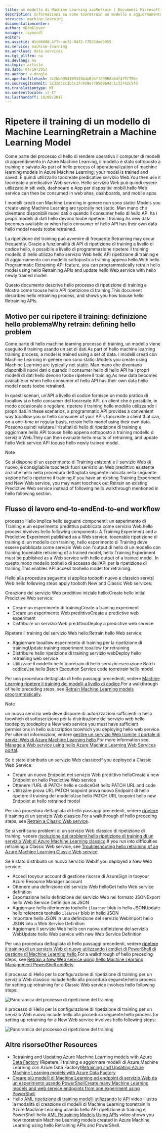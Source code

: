 ```yaml
---
title: un modello di Machine Learning aaaRetrain | Documenti Microsoft
description: Informazioni su come tooretrain un modello e aggiornamento hello toouse hello appena sottoposto a training modello di servizio Web in Azure Machine Learning.
services: machine-learning
documentationcenter: 
author: vDonGlover
manager: raymondl
editor: 
ms.assetid: d1cb6088-4f7c-4c32-94f2-f7523dad9059
ms.service: machine-learning
ms.workload: data-services
ms.tgt_pltfrm: na
ms.devlang: na
ms.topic: article
ms.date: 04/19/2017
ms.author: v-donglo
ms.openlocfilehash: 342bb9954105339b4b634ff20968a64f4f9f750e
ms.sourcegitcommit: 523283cc1b3c37c428e77850964dc1c33742c5f0
ms.translationtype: MT
ms.contentlocale: it-IT
ms.lasthandoff: 10/06/2017
---
```

# <a name="retrain-a-machine-learning-model"></a><span data-ttu-id="73d90-103">Ripetere il training di un modello di Machine Learning</span><span class="sxs-lookup"><span data-stu-id="73d90-103">Retrain a Machine Learning Model</span></span>
<span data-ttu-id="73d90-104">Come parte del processo di hello di rendere operativo il computer di modelli di apprendimento in Azure Machine Learning, il modello è stato sottoposto a training e salvato.</span><span class="sxs-lookup"><span data-stu-id="73d90-104">As part of hello process of operationalization of machine learning models in Azure Machine Learning, your model is trained and saved.</span></span> <span data-ttu-id="73d90-105">È quindi utilizzarlo toocreate predicative servizio Web.</span><span class="sxs-lookup"><span data-stu-id="73d90-105">You then use it toocreate a predicative Web service.</span></span> <span data-ttu-id="73d90-106">Hello servizio Web può quindi essere utilizzato in siti web, dashboard e App per dispositivi mobili.</span><span class="sxs-lookup"><span data-stu-id="73d90-106">hello Web service can then be consumed in web sites, dashboards, and mobile apps.</span></span> 

<span data-ttu-id="73d90-107">I modelli creati con Machine Learning in genere non sono statici.</span><span class="sxs-lookup"><span data-stu-id="73d90-107">Models you create using Machine Learning are typically not static.</span></span> <span data-ttu-id="73d90-108">Man mano che diventano disponibili nuovi dati o quando il consumer hello di hello API ha i propri modelli di dati hello devono toobe ripetere il training.</span><span class="sxs-lookup"><span data-stu-id="73d90-108">As new data becomes available or when hello consumer of hello API has their own data hello model needs toobe retrained.</span></span> 

<span data-ttu-id="73d90-109">La ripetizione del training può avvenire di frequente.</span><span class="sxs-lookup"><span data-stu-id="73d90-109">Retraining may occur frequently.</span></span> <span data-ttu-id="73d90-110">Grazie a funzionalità di API di ripetizione di training a livello di codice hello, è possibile a livello di programmazione ripetere il training modello di hello utilizzo hello servizio Web hello API ripetizione di training e di aggiornamento con modello sottoposto a training appena hello.</span><span class="sxs-lookup"><span data-stu-id="73d90-110">With hello Programmatic Retraining API feature, you can programmatically retrain hello model using hello Retraining APIs and update hello Web service with hello newly trained model.</span></span> 

<span data-ttu-id="73d90-111">Questo documento descrive hello processo di ripetizione di training e Mostra come toouse hello API ripetizione di training.</span><span class="sxs-lookup"><span data-stu-id="73d90-111">This document describes hello retraining process, and shows you how toouse hello Retraining APIs.</span></span>

## <a name="why-retrain-defining-hello-problem"></a><span data-ttu-id="73d90-112">Motivo per cui ripetere il training: definizione hello problema</span><span class="sxs-lookup"><span data-stu-id="73d90-112">Why retrain: defining hello problem</span></span>
<span data-ttu-id="73d90-113">Come parte di hello machine learning processo di training, un modello viene eseguito il training usando un set di dati.</span><span class="sxs-lookup"><span data-stu-id="73d90-113">As part of hello machine learning training process, a model is trained using a set of data.</span></span> <span data-ttu-id="73d90-114">I modelli creati con Machine Learning in genere non sono statici.</span><span class="sxs-lookup"><span data-stu-id="73d90-114">Models you create using Machine Learning are typically not static.</span></span> <span data-ttu-id="73d90-115">Man mano che diventano disponibili nuovi dati o quando il consumer hello di hello API ha i propri modelli di dati hello devono toobe ripetere il training.</span><span class="sxs-lookup"><span data-stu-id="73d90-115">As new data becomes available or when hello consumer of hello API has their own data hello model needs toobe retrained.</span></span>

<span data-ttu-id="73d90-116">In questi scenari, un'API a livello di codice fornisce un modo pratico di tooallow si o hello consumer del toocreate API, un client che è possibile, in modo occasionale o regolare, ripetere il training hello modello utilizzando i propri dati.</span><span class="sxs-lookup"><span data-stu-id="73d90-116">In these scenarios, a programmatic API provides a convenient way tooallow you or hello consumer of your APIs toocreate a client that can, on a one-time or regular basis, retrain hello model using their own data.</span></span> <span data-ttu-id="73d90-117">Possono quindi valutare i risultati di hello di ripetizione di training e aggiornare hello API toouse hello appena sottoposto a training modello di servizio Web.</span><span class="sxs-lookup"><span data-stu-id="73d90-117">They can then evaluate hello results of retraining, and update hello Web service API toouse hello newly trained model.</span></span>

> [!NOTE]
> <span data-ttu-id="73d90-118">Se si dispone di un esperimento di Training esistenti e il servizio Web di nuovo, è consigliabile toocheck fuori servizio un Web predittivo esistente anziché hello nella procedura dettagliata seguente indicata nella seguente sezione hello ripeterne il training.</span><span class="sxs-lookup"><span data-stu-id="73d90-118">If you have an existing Training Experiment and New Web service, you may want toocheck out Retrain an existing Predictive Web service instead of following hello walkthrough mentioned in hello following section.</span></span>
> 
> 

## <a name="end-to-end-workflow"></a><span data-ttu-id="73d90-119">Flusso di lavoro end-to-end</span><span class="sxs-lookup"><span data-stu-id="73d90-119">End-to-end workflow</span></span>
<span data-ttu-id="73d90-120">processo Hello implica hello seguenti componenti: un esperimento di Training e un esperimento predittiva pubblicata come servizio Web.</span><span class="sxs-lookup"><span data-stu-id="73d90-120">hello process involves hello following components: A Training Experiment and a Predictive Experiment published as a Web service.</span></span> <span data-ttu-id="73d90-121">tooenable ripetizione di training di un modello con training, hello esperimento di Training deve essere pubblicata come servizio Web con l'output di hello di un modello con training.</span><span class="sxs-lookup"><span data-stu-id="73d90-121">tooenable retraining of a trained model, hello Training Experiment must be published as a Web service with hello output of a trained model.</span></span> <span data-ttu-id="73d90-122">In questo modo modello toohello di accesso dell'API per la ripetizione di training.</span><span class="sxs-lookup"><span data-stu-id="73d90-122">This enables API access toohello model for retraining.</span></span> 

<span data-ttu-id="73d90-123">Hello alla procedura seguente si applica tooboth nuovo e classico servizi Web:</span><span class="sxs-lookup"><span data-stu-id="73d90-123">hello following steps apply tooboth New and Classic Web services:</span></span>

<span data-ttu-id="73d90-124">Creazione del servizio Web predittivo iniziale hello:</span><span class="sxs-lookup"><span data-stu-id="73d90-124">Create hello initial Predictive Web service:</span></span>

* <span data-ttu-id="73d90-125">Creare un esperimento di training</span><span class="sxs-lookup"><span data-stu-id="73d90-125">Create a training experiment</span></span>
* <span data-ttu-id="73d90-126">Creare un esperimento Web predittivo</span><span class="sxs-lookup"><span data-stu-id="73d90-126">Create a predictive web experiment</span></span>
* <span data-ttu-id="73d90-127">Distribuire un servizio Web predittivo</span><span class="sxs-lookup"><span data-stu-id="73d90-127">Deploy a predictive web service</span></span>

<span data-ttu-id="73d90-128">Ripetere il training del servizio Web hello:</span><span class="sxs-lookup"><span data-stu-id="73d90-128">Retrain hello Web service:</span></span>

* <span data-ttu-id="73d90-129">Aggiornare tooallow esperimento di training per la ripetizione di training</span><span class="sxs-lookup"><span data-stu-id="73d90-129">Update training experiment tooallow for retraining</span></span>
* <span data-ttu-id="73d90-130">Distribuire hello ripetizione di training servizio web</span><span class="sxs-lookup"><span data-stu-id="73d90-130">Deploy hello retraining web service</span></span>
* <span data-ttu-id="73d90-131">Utilizzare il modello hello tooretrain di hello servizio esecuzione Batch codice</span><span class="sxs-lookup"><span data-stu-id="73d90-131">Use hello Batch Execution Service code tooretrain hello model</span></span>

<span data-ttu-id="73d90-132">Per una procedura dettagliata di hello passaggi precedenti, vedere [Machine Learning ripetere il training dei modelli a livello di codice](machine-learning-retrain-models-programmatically.md).</span><span class="sxs-lookup"><span data-stu-id="73d90-132">For a walkthrough of hello preceding steps, see [Retrain Machine Learning models programmatically](machine-learning-retrain-models-programmatically.md).</span></span>

> [!NOTE] 
> <span data-ttu-id="73d90-133">un nuovo servizio web deve disporre di autorizzazioni sufficienti in hello toowhich di sottoscrizione per la distribuzione del servizio web hello toodeploy.</span><span class="sxs-lookup"><span data-stu-id="73d90-133">toodeploy a New web service you must have sufficient permissions in hello subscription toowhich you deploying hello web service.</span></span> <span data-ttu-id="73d90-134">Per ulteriori informazioni, vedere [gestire un servizio Web tramite il portale di servizi Web di Azure Machine Learning hello](machine-learning-manage-new-webservice.md).</span><span class="sxs-lookup"><span data-stu-id="73d90-134">For more information see, [Manage a Web service using hello Azure Machine Learning Web Services portal](machine-learning-manage-new-webservice.md).</span></span> 

<span data-ttu-id="73d90-135">Se è stato distribuito un servizio Web classico:</span><span class="sxs-lookup"><span data-stu-id="73d90-135">If you deployed a Classic Web Service:</span></span>

* <span data-ttu-id="73d90-136">Creare un nuovo Endpoint nel servizio Web predittivo hello</span><span class="sxs-lookup"><span data-stu-id="73d90-136">Create a new Endpoint on hello Predictive Web service</span></span>
* <span data-ttu-id="73d90-137">Ottenere l'URL di PATCH hello e codice</span><span class="sxs-lookup"><span data-stu-id="73d90-137">Get hello PATCH URL and code</span></span>
* <span data-ttu-id="73d90-138">Utilizzare prova URL PATCH toopoint prova nuovo Endpoint di hello ripetere il training del modello</span><span class="sxs-lookup"><span data-stu-id="73d90-138">Use hello PATCH URL toopoint hello new Endpoint at hello retrained model</span></span> 

<span data-ttu-id="73d90-139">Per una procedura dettagliata di hello passaggi precedenti, vedere [ripetere il training di un servizio Web classico](machine-learning-retrain-a-classic-web-service.md).</span><span class="sxs-lookup"><span data-stu-id="73d90-139">For a walkthrough of hello preceding steps, see [Retrain a Classic Web service](machine-learning-retrain-a-classic-web-service.md).</span></span>

<span data-ttu-id="73d90-140">Se si verificano problemi di un servizio Web classico di ripetizione di training, vedere [risoluzione dei problemi hello ripetizione di training di un servizio Web di Azure Machine Learning classico](machine-learning-troubleshooting-retraining-models.md).</span><span class="sxs-lookup"><span data-stu-id="73d90-140">If you run into difficulties retraining a Classic Web service, see [Troubleshooting hello retraining of an Azure Machine Learning Classic Web service](machine-learning-troubleshooting-retraining-models.md).</span></span>

<span data-ttu-id="73d90-141">Se è stato distribuito un nuovo servizio Web:</span><span class="sxs-lookup"><span data-stu-id="73d90-141">If you deployed a New Web service:</span></span>

* <span data-ttu-id="73d90-142">Accedi tooyour account di gestione risorse di Azure</span><span class="sxs-lookup"><span data-stu-id="73d90-142">Sign in tooyour Azure Resource Manager account</span></span>
* <span data-ttu-id="73d90-143">Ottenere una definizione del servizio Web hello</span><span class="sxs-lookup"><span data-stu-id="73d90-143">Get hello Web service definition</span></span>
* <span data-ttu-id="73d90-144">Esportazione hello definizione del servizio Web nel formato JSON</span><span class="sxs-lookup"><span data-stu-id="73d90-144">Export hello Web Service Definition as JSON</span></span>
* <span data-ttu-id="73d90-145">Aggiornare hello riferimento toohello `ilearner` blob in hello JSON</span><span class="sxs-lookup"><span data-stu-id="73d90-145">Update hello reference toohello `ilearner` blob in hello JSON</span></span>
* <span data-ttu-id="73d90-146">Importare hello JSON in una definizione del servizio Web</span><span class="sxs-lookup"><span data-stu-id="73d90-146">Import hello JSON into a Web Service Definition</span></span>
* <span data-ttu-id="73d90-147">Aggiornare il servizio Web hello con nuova definizione del servizio Web</span><span class="sxs-lookup"><span data-stu-id="73d90-147">Update hello Web service with new Web Service Definition</span></span>

<span data-ttu-id="73d90-148">Per una procedura dettagliata di hello passaggi precedenti, vedere [ripetere il training di un servizio Web di nuovo utilizzando i cmdlet di PowerShell di gestione di Machine Learning hello](machine-learning-retrain-new-web-service-using-powershell.md).</span><span class="sxs-lookup"><span data-stu-id="73d90-148">For a walkthrough of hello preceding steps, see [Retrain a New Web service using hello Machine Learning Management PowerShell cmdlets](machine-learning-retrain-new-web-service-using-powershell.md).</span></span>

<span data-ttu-id="73d90-149">il processo di Hello per la configurazione di ripetizione di training per un servizio Web classico include hello alla procedura seguente:</span><span class="sxs-lookup"><span data-stu-id="73d90-149">hello process for setting up retraining for a Classic Web service involves hello following steps:</span></span>

![Panoramica del processo di ripetizione del training][1]

<span data-ttu-id="73d90-151">il processo di Hello per la configurazione di ripetizione di training per un servizio Web nuovo include hello alla procedura seguente:</span><span class="sxs-lookup"><span data-stu-id="73d90-151">hello process for setting up retraining for a New Web service involves hello following steps:</span></span>

![Panoramica del processo di ripetizione del training][7]

## <a name="other-resources"></a><span data-ttu-id="73d90-153">Altre risorse</span><span class="sxs-lookup"><span data-stu-id="73d90-153">Other Resources</span></span>
* <span data-ttu-id="73d90-154">[Retraining and Updating Azure Machine Learning models with Azure Data Factory](https://azure.microsoft.com/blog/retraining-and-updating-azure-machine-learning-models-with-azure-data-factory/) (Ripetere il training e aggiornare modelli di Azure Machine Learning con Azure Data Factory)</span><span class="sxs-lookup"><span data-stu-id="73d90-154">[Retraining and Updating Azure Machine Learning models with Azure Data Factory](https://azure.microsoft.com/blog/retraining-and-updating-azure-machine-learning-models-with-azure-data-factory/)</span></span>
* [<span data-ttu-id="73d90-155">Creare più modelli di Machine Learning ed endpoint di servizio Web da un esperimento usando PowerShell</span><span class="sxs-lookup"><span data-stu-id="73d90-155">Create many Machine Learning models and web service endpoints from one experiment using PowerShell</span></span>](machine-learning-create-models-and-endpoints-with-powershell.md)
* <span data-ttu-id="73d90-156">Hello [AML ripetizione di training modelli utilizzando le API](https://www.youtube.com/watch?v=wwjglA8xllg) video illustra la modalità di creazione di modelli di Machine Learning tooretrain in Azure Machine Learning usando hello API ripetizione di training e PowerShell.</span><span class="sxs-lookup"><span data-stu-id="73d90-156">hello [AML Retraining Models Using APIs](https://www.youtube.com/watch?v=wwjglA8xllg) video shows you how tooretrain Machine Learning models created in Azure Machine Learning using hello Retraining APIs and PowerShell.</span></span>

<!--image links-->
[1]: ./media/machine-learning-retrain-machine-learning-model/machine-learning-retrain-models-programmatically-IMAGE01.png
[7]: ./media/machine-learning-retrain-machine-learning-model/machine-learning-retrain-models-programmatically-IMAGE07.png

